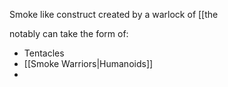 Smoke like construct created by a warlock of [[the 

notably can take the form of:
- Tentacles
- [[Smoke Warriors|Humanoids]]
- 